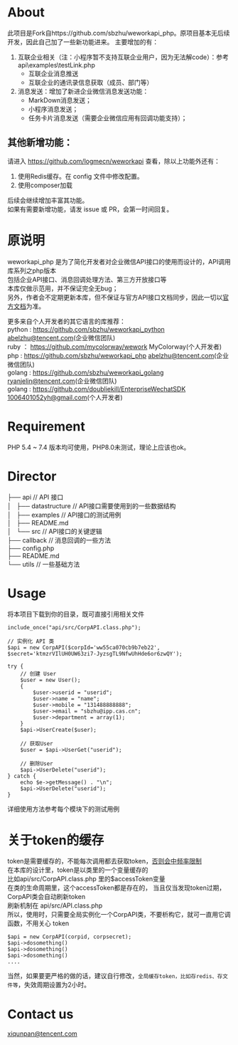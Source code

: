 # About
此项目是Fork自https://github.com/sbzhu/weworkapi_php。原项目基本无后续开发，因此自己加了一些新功能进来。
主要增加的有：

1. 互联企业相关（注：小程序暂不支持互联企业用户，因为无法解code）：参考 api\examples\testLink.php
    * 互联企业消息推送
    * 互联企业的通讯录信息获取（成员、部门等）
1. 消息发送：增加了新进企业微信消息发送功能：
    * MarkDown消息发送；
    * 小程序消息发送；
    * 任务卡片消息发送（需要企业微信应用有回调功能支持）；

## 其他新增功能：
请进入 https://github.com/logmecn/weworkapi 查看，除以上功能外还有：
1. 使用Redis缓存。在 config 文件中修改配置。
1. 使用composer加载

后续会继续增加丰富其功能。   
如果有需要新增功能，请发 issue 或 PR，会第一时间回复。

# 原说明
weworkapi_php 是为了简化开发者对企业微信API接口的使用而设计的，API调用库系列之php版本    
包括企业API接口、消息回调处理方法、第三方开放接口等    
本库仅做示范用，并不保证完全无bug；  
另外，作者会不定期更新本库，但不保证与官方API接口文档同步，因此一切以[官方文档](https://work.weixin.qq.com/api/doc)为准。

更多来自个人开发者的其它语言的库推荐：   
python : https://github.com/sbzhu/weworkapi_python  abelzhu@tencent.com(企业微信团队)  
ruby ： https://github.com/mycolorway/wework  MyColorway(个人开发者)  
php : https://github.com/sbzhu/weworkapi_php  abelzhu@tencent.com(企业微信团队)  
golang : https://github.com/sbzhu/weworkapi_golang  ryanjelin@tencent.com(企业微信团队)  
golang : https://github.com/doubliekill/EnterpriseWechatSDK  1006401052yh@gmail.com(个人开发者)  

# Requirement
PHP 5.4 ~ 7.4 版本均可使用，PHP8.0未测试，理论上应该也ok。

# Director 

├── api // API 接口  
│   ├── datastructure // API接口需要使用到的一些数据结构  
│   ├── examples // API接口的测试用例  
│   ├── README.md  
│   └── src // API接口的关键逻辑  
├── callback // 消息回调的一些方法  
├── config.php   
├── README.md  
└── utils // 一些基础方法  

# Usage
将本项目下载到你的目录，既可直接引用相关文件  
```
include_once("api/src/CorpAPI.class.php");

// 实例化 API 类
$api = new CorpAPI($corpId='ww55ca070cb9b7eb22', $secret='ktmzrVIlUH0UW63zi7-JyzsgTL9NfwUhHde6or6zwQY');

try { 
    // 创建 User
    $user = new User();
    {
        $user->userid = "userid";
        $user->name = "name";
        $user->mobile = "131488888888";
        $user->email = "sbzhu@ipp.cas.cn";
        $user->department = array(1); 
    } 
    $api->UserCreate($user);

    // 获取User
    $user = $api->UserGet("userid");

    // 删除User
    $api->UserDelete("userid"); 
} catch {
    echo $e->getMessage() . "\n";
    $api->UserDelete("userid");
}
```
详细使用方法参考每个模块下的测试用例

# 关于token的缓存
token是需要缓存的，不能每次调用都去获取token，[否则会中频率限制](https://work.weixin.qq.com/api/doc#10013/%E7%AC%AC%E5%9B%9B%E6%AD%A5%EF%BC%9A%E7%BC%93%E5%AD%98%E5%92%8C%E5%88%B7%E6%96%B0access_token)  
在本库的设计里，token是以类里的一个变量缓存的  
比如api/src/CorpAPI.class.php 里的$accessToken变量  
在类的生命周期里，这个accessToken都是存在的， 当且仅当发现token过期，CorpAPI类会自动刷新token   
刷新机制在 api/src/API.class.php  
所以，使用时，只需要全局实例化一个CorpAPI类，不要析构它，就可一直用它调函数，不用关心 token  
```
$api = new CorpAPI(corpid, corpsecret);
$api->dosomething()
$api->dosomething()
$api->dosomething()
....
```
当然，如果要更严格的做的话，建议自行修改，```全局缓存token，比如存redis、存文件等```，失效周期设置为2小时。

# Contact us
xiqunpan@tencent.com  

# 
